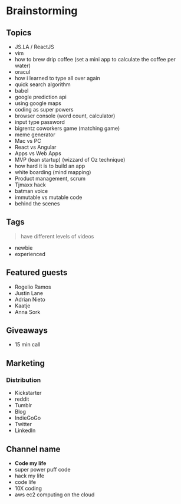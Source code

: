 # Brainstorming

## Topics

- JS.LA / ReactJS 
- vim
- how to brew drip coffee (set a mini app to calculate the coffee per water)
- oracul
- how i learned to type all over again
- quick search algorithm
- babel
- google prediction api
- using google maps
- coding as super powers
- browser console (word count, calculator)
- input type password
- bigrentz coworkers game (matching game) 
- meme generator
- Mac vs PC
- React vs Angular
- Apps vs Web Apps
- MVP (lean startup) (wizzard of Oz technique)
- how hard it is to build an app
- white boarding (mind mapping)
- Product management, scrum
- Tjmaxx hack
- batman voice
- immutable vs mutable code
- behind the scenes

## Tags
> have different levels of videos
- newbie
- experienced

## Featured guests
- Rogelio Ramos
- Justin Lane
- Adrian Nieto
- Kaatje
- Anna Sork

## Giveaways
- 15 min call 

## Marketing

### Distribution
- Kickstarter
- reddit
- Tumblr
- Blog 
- IndieGoGo
- Twitter
- LinkedIn

## Channel name
- **Code my life**
- super power puff code
- hack my life
- code life
- 10X coding
- aws ec2 computing on the cloud

